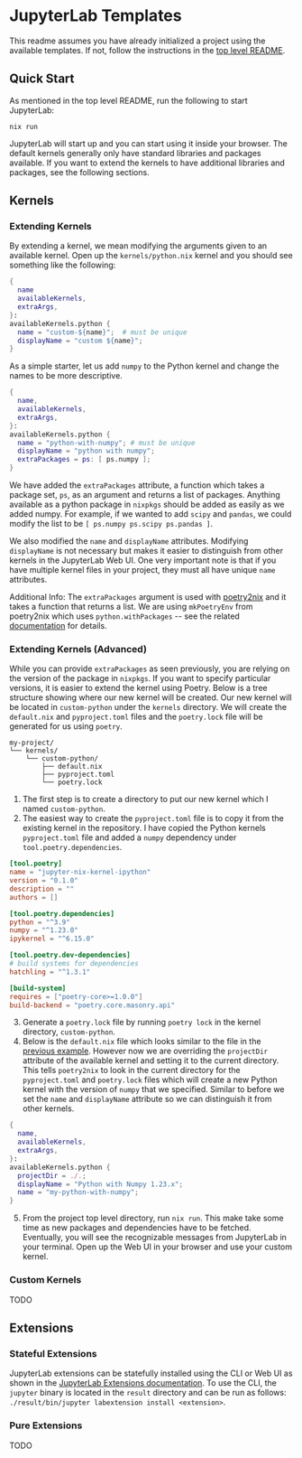 # JupyterLab Templates

This readme assumes you have already initialized a project using the available templates.
If not, follow the instructions in the [top level README](../README.md).

## Quick Start

As mentioned in the top level README, run the following to start JupyterLab:

```shell
nix run
```

JupyterLab will start up and you can start using it inside your browser.
The default kernels generally only have standard libraries and packages available.
If you want to extend the kernels to have additional libraries and packages, see the following sections.

## Kernels

### Extending Kernels

By extending a kernel, we mean modifying the arguments given to an available kernel.
Open up the `kernels/python.nix` kernel and you should see something like the following:

```nix
{
  name
  availableKernels,
  extraArgs,
}:
availableKernels.python {
  name = "custom-${name}";  # must be unique
  displayName = "custom ${name}";
}
```

As a simple starter, let us add `numpy` to the Python kernel and change the names to be more descriptive.

```nix
{
  name,
  availableKernels,
  extraArgs,
}:
availableKernels.python {
  name = "python-with-numpy"; # must be unique
  displayName = "python with numpy";
  extraPackages = ps: [ ps.numpy ];
}
```

We have added the `extraPackages` attribute, a function which takes a package set, `ps`, as an argument and returns a list of packages.
Anything available as a python package in `nixpkgs` should be added as easily as we added numpy.
For example, if we wanted to add `scipy` and `pandas`, we could modify the list to be `[ ps.numpy ps.scipy ps.pandas ]`.

We also modified the `name` and `displayName` attributes.
Modifying `displayName` is not necessary but makes it easier to distinguish from other kernels in the JupyterLab Web UI.
One very important note is that if you have multiple kernel files in your project, they must all have unique `name` attributes.

Additional Info: The `extraPackages` argument is used with [poetry2nix][mkpoetryenv] and it takes a function that returns a list.
We are using `mkPoetryEnv` from poetry2nix which uses `python.withPackages` -- see the related [documentation][withpackages] for details.

### Extending Kernels (Advanced)

While you can provide `extraPackages` as seen previously, you are relying on the version of the package in `nixpkgs`.
If you want to specify particular versions, it is easier to extend the kernel using Poetry.
Below is a tree structure showing where our new kernel will be created.
Our new kernel will be located in `custom-python` under the `kernels` directory.
We will create the `default.nix` and `pyproject.toml` files and the `poetry.lock` file will be generated for us using `poetry`.

```
my-project/
└── kernels/
    └── custom-python/
        ├── default.nix
        ├── pyproject.toml
        └── poetry.lock
```

1. The first step is to create a directory to put our new kernel which I named `custom-python`.
1. The easiest way to create the `pyproject.toml` file is to copy it from the existing kernel in the repository.
I have copied the Python kernels `pyproject.toml` file and added a `numpy` dependency under `tool.poetry.dependencies`.

```toml
[tool.poetry]
name = "jupyter-nix-kernel-ipython"
version = "0.1.0"
description = ""
authors = []

[tool.poetry.dependencies]
python = "^3.9"
numpy = "^1.23.0"
ipykernel = "^6.15.0"

[tool.poetry.dev-dependencies]
# build systems for dependencies
hatchling = "^1.3.1"

[build-system]
requires = ["poetry-core>=1.0.0"]
build-backend = "poetry.core.masonry.api"
```

3. Generate a `poetry.lock` file by running `poetry lock` in the kernel directory, `custom-python`.
1. Below is the `default.nix` file which looks similar to the file in the [previous example](#extending-kernels).
However now we are overriding the `projectDir` attribute of the available kernel and setting it to the current directory.
This tells `poetry2nix` to look in the current directory for the `pyproject.toml` and `poetry.lock` files which will create a new Python kernel with the version of `numpy` that we specified.
Similar to before we set the `name` and `displayName` attribute so we can distinguish it from other kernels.

```nix
{
  name,
  availableKernels,
  extraArgs,
}:
availableKernels.python {
  projectDir = ./.;
  displayName = "Python with Numpy 1.23.x";
  name = "my-python-with-numpy";
}
```

5. From the project top level directory, run `nix run`.
This make take some time as new packages and dependencies have to be fetched.
Eventually, you will see the recognizable messages from JupyterLab in your terminal.
Open up the Web UI in your browser and use your custom kernel.

### Custom Kernels

TODO

## Extensions

### Stateful Extensions

JupyterLab extensions can be statefully installed using the CLI or Web UI as shown in the [JupyterLab Extensions documentation][jlab-extensions].
To use the CLI, the `jupyter` binary is located in the `result` directory and can be run as follows: `./result/bin/jupyter labextension install <extension>`.

### Pure Extensions

TODO

[jlab-extensions]: https://jupyterlab.readthedocs.io/en/stable/user/extensions.html
[mkpoetryenv]: https://github.com/nix-community/poetry2nix/#mkpoetryenv
[withpackages]: https://nixos.org/manual/nixpkgs/stable/#python.withpackages-function
